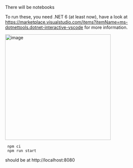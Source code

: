 There will be notebooks

To run these, you need .NET 6 (at least now), have a look at https://marketplace.visualstudio.com/items?itemName=ms-dotnettools.dotnet-interactive-vscode for more information.

<img width="340" alt="image" src="https://user-images.githubusercontent.com/1174441/198937460-aceac5ed-60b3-4fd0-9ce3-9dd3f412cd09.png">



``` 
 npm ci
 npm run start
```
should be at http://localhost:8080 